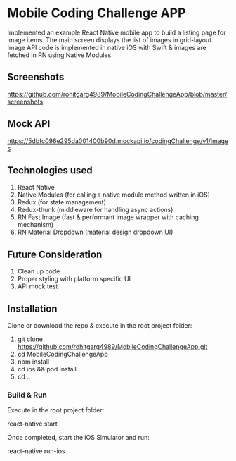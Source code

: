 # Mobile Coding Challenge APP

Implemented an example React Native mobile app to build a listing page for image items. The main screen displays the list of images in grid-layout. 
Image API code is implemented in native iOS with Swift & images are fetched in RN using Native Modules.

## Screenshots

<https://github.com/rohitgarg4989/MobileCodingChallengeApp/blob/master/screenshots>

## Mock API

<https://5dbfc096e295da001400b90d.mockapi.io/codingChallenge/v1/images>

## Technologies used

1. React Native
2. Native Modules (for calling a native module method written in iOS)
3. Redux (for state management)
4. Redux-thunk (middleware for handling async actions)
5. RN Fast Image (fast & performant image wrapper with caching mechanism)
6. RN Material Dropdown (material design dropdown UI)

## Future Consideration

1. Clean up code
2. Proper styling with platform specific UI
3. API mock test

## Installation

Clone or download the repo & execute in the root project folder:

1. git clone <https://github.com/rohitgarg4989/MobileCodingChallengeApp.git>
2. cd MobileCodingChallengeApp
3. npm install
4. cd ios && pod install
5. cd ..

### Build & Run

Execute in the root project folder:

react-native start

Once completed, start the iOS Simulator and run:

react-native run-ios
